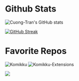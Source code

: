 # Github Stats
![Cuong-Tran's GitHub stats](https://github-readme-stats.vercel.app/api?username=cuong-tran&show_icons=true&theme=radical&include_all_commits=true&count_private=false)

[![GitHub Streak](https://github-readme-streak-stats.herokuapp.com?user=cuong-tran&theme=monokai)](https://git.io/streak-stats)

# Favorite Repos
![Komikku](https://github-readme-stats.vercel.app/api/pin/?username=komikku-app&repo=komikku&theme=dracula&description_lines_count=2)
![Komikku-Extensions](https://github-readme-stats.vercel.app/api/pin/?username=komikku-app&repo=komikku-extensions&theme=dracula&description_lines_count=2)

[![](https://visitcount.itsvg.in/api?id=cuong-tran&label=Profile%20Views&color=2&icon=5&pretty=true)](https://visitcount.itsvg.in)
